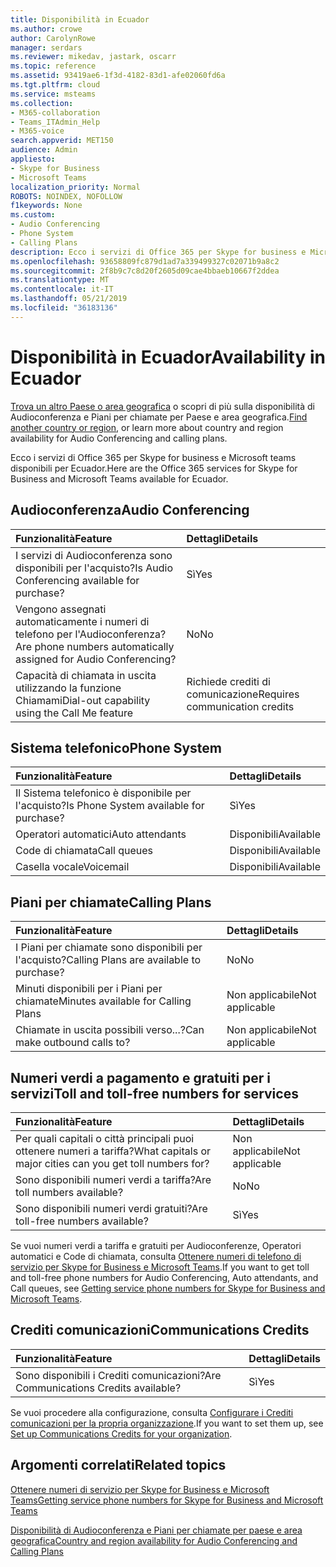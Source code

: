 ```yaml
---
title: Disponibilità in Ecuador
ms.author: crowe
author: CarolynRowe
manager: serdars
ms.reviewer: mikedav, jastark, oscarr
ms.topic: reference
ms.assetid: 93419ae6-1f3d-4182-83d1-afe02060fd6a
ms.tgt.pltfrm: cloud
ms.service: msteams
ms.collection:
- M365-collaboration
- Teams_ITAdmin_Help
- M365-voice
search.appverid: MET150
audience: Admin
appliesto:
- Skype for Business
- Microsoft Teams
localization_priority: Normal
ROBOTS: NOINDEX, NOFOLLOW
f1keywords: None
ms.custom:
- Audio Conferencing
- Phone System
- Calling Plans
description: Ecco i servizi di Office 365 per Skype for business e Microsoft teams disponibili per Ecuador.
ms.openlocfilehash: 93658809fc879d1ad7a339499327c02071b9a8c2
ms.sourcegitcommit: 2f8b9c7c8d20f2605d09cae4bbaeb10667f2ddea
ms.translationtype: MT
ms.contentlocale: it-IT
ms.lasthandoff: 05/21/2019
ms.locfileid: "36183136"
---
```

# <a name="availability-in-ecuador"></a><span data-ttu-id="c3c7a-103">Disponibilità in Ecuador</span><span class="sxs-lookup"><span data-stu-id="c3c7a-103">Availability in Ecuador</span></span>

<span data-ttu-id="c3c7a-104">[Trova un altro Paese o area geografica](country-and-region-availability-for-audio-conferencing-and-calling-plans.md) o scopri di più sulla disponibilità di Audioconferenza e Piani per chiamate per Paese e area geografica.</span><span class="sxs-lookup"><span data-stu-id="c3c7a-104">[Find another country or region](country-and-region-availability-for-audio-conferencing-and-calling-plans.md), or learn more about country and region availability for Audio Conferencing and calling plans.</span></span>

<span data-ttu-id="c3c7a-105">Ecco i servizi di Office 365 per Skype for business e Microsoft teams disponibili per Ecuador.</span><span class="sxs-lookup"><span data-stu-id="c3c7a-105">Here are the Office 365 services for Skype for Business and Microsoft Teams available for Ecuador.</span></span>
  
## <a name="audio-conferencing"></a><span data-ttu-id="c3c7a-106">Audioconferenza</span><span class="sxs-lookup"><span data-stu-id="c3c7a-106">Audio Conferencing</span></span>

|<span data-ttu-id="c3c7a-107">**Funzionalità**</span><span class="sxs-lookup"><span data-stu-id="c3c7a-107">**Feature**</span></span>|<span data-ttu-id="c3c7a-108">**Dettagli**</span><span class="sxs-lookup"><span data-stu-id="c3c7a-108">**Details**</span></span>|
|:-----|:-----|
|<span data-ttu-id="c3c7a-109">I servizi di Audioconferenza sono disponibili per l'acquisto?</span><span class="sxs-lookup"><span data-stu-id="c3c7a-109">Is Audio Conferencing available for purchase?</span></span>  <br/> |<span data-ttu-id="c3c7a-110">Sì</span><span class="sxs-lookup"><span data-stu-id="c3c7a-110">Yes</span></span>  <br/> |
|<span data-ttu-id="c3c7a-111">Vengono assegnati automaticamente i numeri di telefono per l'Audioconferenza?</span><span class="sxs-lookup"><span data-stu-id="c3c7a-111">Are phone numbers automatically assigned for Audio Conferencing?</span></span>  <br/> |<span data-ttu-id="c3c7a-112">No</span><span class="sxs-lookup"><span data-stu-id="c3c7a-112">No</span></span>  <br/> |
|<span data-ttu-id="c3c7a-113">Capacità di chiamata in uscita utilizzando la funzione Chiamami</span><span class="sxs-lookup"><span data-stu-id="c3c7a-113">Dial-out capability using the Call Me feature</span></span>  <br/> |<span data-ttu-id="c3c7a-114">Richiede crediti di comunicazione</span><span class="sxs-lookup"><span data-stu-id="c3c7a-114">Requires communication credits</span></span>  <br/> |
   
## <a name="phone-system"></a><span data-ttu-id="c3c7a-115">Sistema telefonico</span><span class="sxs-lookup"><span data-stu-id="c3c7a-115">Phone System</span></span>

|<span data-ttu-id="c3c7a-116">**Funzionalità**</span><span class="sxs-lookup"><span data-stu-id="c3c7a-116">**Feature**</span></span>|<span data-ttu-id="c3c7a-117">**Dettagli**</span><span class="sxs-lookup"><span data-stu-id="c3c7a-117">**Details**</span></span>|
|:-----|:-----|
|<span data-ttu-id="c3c7a-118">Il Sistema telefonico è disponibile per l'acquisto?</span><span class="sxs-lookup"><span data-stu-id="c3c7a-118">Is Phone System available for purchase?</span></span>  <br/> |<span data-ttu-id="c3c7a-119">Sì</span><span class="sxs-lookup"><span data-stu-id="c3c7a-119">Yes</span></span>  <br/> |
| <span data-ttu-id="c3c7a-120">Operatori automatici</span><span class="sxs-lookup"><span data-stu-id="c3c7a-120">Auto attendants</span></span> <br/> |<span data-ttu-id="c3c7a-121">Disponibili</span><span class="sxs-lookup"><span data-stu-id="c3c7a-121">Available</span></span>  <br/> |
|<span data-ttu-id="c3c7a-122">Code di chiamata</span><span class="sxs-lookup"><span data-stu-id="c3c7a-122">Call queues</span></span>  <br/> |<span data-ttu-id="c3c7a-123">Disponibili</span><span class="sxs-lookup"><span data-stu-id="c3c7a-123">Available</span></span>  <br/> |
|<span data-ttu-id="c3c7a-124">Casella vocale</span><span class="sxs-lookup"><span data-stu-id="c3c7a-124">Voicemail</span></span>  <br/> |<span data-ttu-id="c3c7a-125">Disponibili</span><span class="sxs-lookup"><span data-stu-id="c3c7a-125">Available</span></span>  <br/> |
   
## <a name="calling-plans"></a><span data-ttu-id="c3c7a-126">Piani per chiamate</span><span class="sxs-lookup"><span data-stu-id="c3c7a-126">Calling Plans</span></span>

|<span data-ttu-id="c3c7a-127">**Funzionalità**</span><span class="sxs-lookup"><span data-stu-id="c3c7a-127">**Feature**</span></span>|<span data-ttu-id="c3c7a-128">**Dettagli**</span><span class="sxs-lookup"><span data-stu-id="c3c7a-128">**Details**</span></span>|
|:-----|:-----|
|<span data-ttu-id="c3c7a-129">I Piani per chiamate sono disponibili per l'acquisto?</span><span class="sxs-lookup"><span data-stu-id="c3c7a-129">Calling Plans are available to purchase?</span></span>  <br/> |<span data-ttu-id="c3c7a-130">No</span><span class="sxs-lookup"><span data-stu-id="c3c7a-130">No</span></span>  <br/> |
|<span data-ttu-id="c3c7a-131">Minuti disponibili per i Piani per chiamate</span><span class="sxs-lookup"><span data-stu-id="c3c7a-131">Minutes available for Calling Plans</span></span>  <br/> |<span data-ttu-id="c3c7a-132">Non applicabile</span><span class="sxs-lookup"><span data-stu-id="c3c7a-132">Not applicable</span></span>  <br/> |
|<span data-ttu-id="c3c7a-133">Chiamate in uscita possibili verso...?</span><span class="sxs-lookup"><span data-stu-id="c3c7a-133">Can make outbound calls to?</span></span>  <br/> |<span data-ttu-id="c3c7a-134">Non applicabile</span><span class="sxs-lookup"><span data-stu-id="c3c7a-134">Not applicable</span></span>  <br/> |
   
## <a name="toll-and-toll-free-numbers-for-services"></a><span data-ttu-id="c3c7a-135">Numeri verdi a pagamento e gratuiti per i servizi</span><span class="sxs-lookup"><span data-stu-id="c3c7a-135">Toll and toll-free numbers for services</span></span>

|<span data-ttu-id="c3c7a-136">**Funzionalità**</span><span class="sxs-lookup"><span data-stu-id="c3c7a-136">**Feature**</span></span>|<span data-ttu-id="c3c7a-137">**Dettagli**</span><span class="sxs-lookup"><span data-stu-id="c3c7a-137">**Details**</span></span>|
|:-----|:-----|
|<span data-ttu-id="c3c7a-138">Per quali capitali o città principali puoi ottenere numeri a tariffa?</span><span class="sxs-lookup"><span data-stu-id="c3c7a-138">What capitals or major cities can you get toll numbers for?</span></span>  <br/> |<span data-ttu-id="c3c7a-139">Non applicabile</span><span class="sxs-lookup"><span data-stu-id="c3c7a-139">Not applicable</span></span>  <br/> |
|<span data-ttu-id="c3c7a-140">Sono disponibili numeri verdi a tariffa?</span><span class="sxs-lookup"><span data-stu-id="c3c7a-140">Are toll numbers available?</span></span>  <br/> |<span data-ttu-id="c3c7a-141">No</span><span class="sxs-lookup"><span data-stu-id="c3c7a-141">No</span></span>  <br/> |
|<span data-ttu-id="c3c7a-142">Sono disponibili numeri verdi gratuiti?</span><span class="sxs-lookup"><span data-stu-id="c3c7a-142">Are toll-free numbers available?</span></span>  <br/> |<span data-ttu-id="c3c7a-143">Sì</span><span class="sxs-lookup"><span data-stu-id="c3c7a-143">Yes</span></span>  <br/> |
   
 <span data-ttu-id="c3c7a-144">Se vuoi numeri verdi a tariffa e gratuiti per Audioconferenze, Operatori automatici e Code di chiamata, consulta [Ottenere numeri di telefono di servizio per Skype for Business e Microsoft Teams](/microsoftteams/getting-service-phone-numbers).</span><span class="sxs-lookup"><span data-stu-id="c3c7a-144">If you want to get toll and toll-free phone numbers for Audio Conferencing, Auto attendants, and Call queues, see [Getting service phone numbers for Skype for Business and Microsoft Teams](/microsoftteams/getting-service-phone-numbers).</span></span>
  
## <a name="communications-credits"></a><span data-ttu-id="c3c7a-145">Crediti comunicazioni</span><span class="sxs-lookup"><span data-stu-id="c3c7a-145">Communications Credits</span></span>

|<span data-ttu-id="c3c7a-146">**Funzionalità**</span><span class="sxs-lookup"><span data-stu-id="c3c7a-146">**Feature**</span></span>|<span data-ttu-id="c3c7a-147">**Dettagli**</span><span class="sxs-lookup"><span data-stu-id="c3c7a-147">**Details**</span></span>|
|:-----|:-----|
|<span data-ttu-id="c3c7a-148">Sono disponibili i Crediti comunicazioni?</span><span class="sxs-lookup"><span data-stu-id="c3c7a-148">Are Communications Credits available?</span></span>  <br/> |<span data-ttu-id="c3c7a-149">Sì</span><span class="sxs-lookup"><span data-stu-id="c3c7a-149">Yes</span></span>  <br/> |
   
<span data-ttu-id="c3c7a-150">Se vuoi procedere alla configurazione, consulta [Configurare i Crediti comunicazioni per la propria organizzazione](../set-up-communications-credits-for-your-organization.md).</span><span class="sxs-lookup"><span data-stu-id="c3c7a-150">If you want to set them up, see [Set up Communications Credits for your organization](../set-up-communications-credits-for-your-organization.md).</span></span>
  
## <a name="related-topics"></a><span data-ttu-id="c3c7a-151">Argomenti correlati</span><span class="sxs-lookup"><span data-stu-id="c3c7a-151">Related topics</span></span>

[<span data-ttu-id="c3c7a-152">Ottenere numeri di servizio per Skype for Business e Microsoft Teams</span><span class="sxs-lookup"><span data-stu-id="c3c7a-152">Getting service phone numbers for Skype for Business and Microsoft Teams</span></span>](/microsoftteams/getting-service-phone-numbers)

[<span data-ttu-id="c3c7a-153">Disponibilità di Audioconferenza e Piani per chiamate per paese e area geografica</span><span class="sxs-lookup"><span data-stu-id="c3c7a-153">Country and region availability for Audio Conferencing and Calling Plans</span></span>](country-and-region-availability-for-audio-conferencing-and-calling-plans.md)


